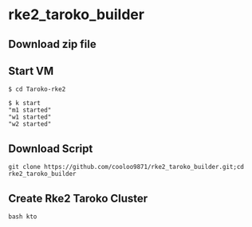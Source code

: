 # rke2_taroko_builder

## Download zip file

## Start VM
```
$ cd Taroko-rke2

$ k start
"m1 started"
"w1 started"
"w2 started"
```

## Download Script
```
git clone https://github.com/cooloo9871/rke2_taroko_builder.git;cd rke2_taroko_builder
```

## Create Rke2 Taroko Cluster
```
bash kto
```

